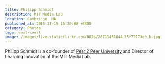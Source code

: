```yaml
---
title: Philipp Schmidt
description: MIT Media Lab
location: Cambridge, MA
published_at: 2016-11-15 15:20:08 +0800
category: Photos
tags: east-coast
image: /images/live.staticflickr.com/8024/28711451844_35f72173d9_k.jpg
---
```


Philipp Schmidt is a co-founder of [Peer 2 Peer University] and Director of
Learning Innovation at the MIT Media Lab.

[Peer 2 Peer University]: http://p2pu.org/

